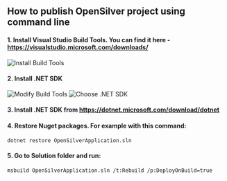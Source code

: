 ## How to publish OpenSilver project using command line

#### 1. Install Visual Studio Build Tools. You can find it here - https://visualstudio.microsoft.com/downloads/

![Install Build Tools](/images/how-to-topics/install_build_tools.png "Install Build Tools")

#### 2. Install .NET SDK

![Modify Build Tools](/images/how-to-topics/install_net_sdk.png "Modify Build Tools")
![Choose .NET SDK](/images/how-to-topics/choose_net_sdk.png "Choose .NET SDK")

#### 3. Install .NET SDK from  https://dotnet.microsoft.com/download/dotnet

#### 4. Restore Nuget packages. For example with this command:
```
dotnet restore OpenSilverApplication.sln
```

#### 5. Go to Solution folder and run:
```
msbuild OpenSilverApplication.sln /t:Rebuild /p:DeployOnBuild=true
```
